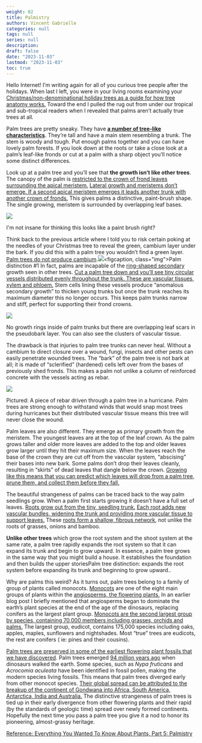```yaml
---
weight: 02
title: Palmistry
authors: Vincent Gabrielle
categories: null
tags: null
series: null
description: 
draft: false
date: "2023-11-03"
lastmod: "2023-11-03"
toc: true
---
```


<!--more-->

Hello Internet! I’m writing again for all of you curious tree people after the holidays. When last I left, you were in your living rooms examining your [Christmas/non-denominational holiday trees as a guide for how tree anatomy works.](http://www.ourcityforest.org/blog/2015/12/16/everything-you-ever-wanted-to-know-about-plants-part-4-christmas-anatomy) Toward the end I pulled the rug out from under our tropical and sub-tropical readers when I revealed that palms aren’t actually true trees at all.

Palm trees are pretty sneaky. They have <b>[a number of tree-like characteristics](http://www.ehow.com/list_7299618_parts-palm-tree_.html)</b>. They’re tall and have a main stem resembling a trunk. The stem is woody and tough. Put enough palms together and you can have lovely palm forests. If you look down at the roots or take a close look at a palm’s leaf-like fronds or cut at a palm with a sharp object you’ll notice some distinct differences.

Look up at a palm tree and you’ll see that <b>the growth isn’t like other trees</b>. The canopy of the palm is [restricted to the crown of frond leaves surrounding the apical meristem.](http://horttech.ashspublications.org/content/19/4/676.full) [Lateral growth and meristems don’t emerge. If a second apical meristem emerges it leads another trunk with another crown of fronds.](https://en.wikipedia.org/wiki/Arecaceae#Evolution) This gives palms a distinctive, paint-brush shape. The single growing, meristem is surrounded by overlapping leaf bases.

![](https://images.squarespace-cdn.com/content/v1/545bbd7ee4b032c1794c4020/1452720631199-S00ZP9ZOBSLUEWY7S9P3/image-asset.png?format=150w)  
<figcaption class = "img">I'm not insane for thinking this looks like a paint brush right?</figcaption>


Think back to the previous article where I told you to risk certain poking at the needles of your Christmas tree to reveal the green, cambium layer under the bark. If you did this with a palm tree you wouldn’t find a green layer. [Palm trees do not produce cambium](https://journals.uair.arizona.edu/index.php/radiocarbon/article/view/1052/1057).<label for="cambium" class="margin-toggle sidenote-number"></label><span class="sidenote">![](https://d55v7rs15ikf5.cloudfront.net/original/3X/3/8/38f1c61f53239f18824e5ae43c87c4d8217ee3bf.jpeg)<figcaption, class="img">Palm distinction #1</figcaption></span>  In fact, palms are incapable of the [ring-shaped secondary](http://forestry.usu.edu/htm/treeid/what-is-a-tree-youth/) growth seen in other trees.  [Cut a palm tree down and you’ll see tiny circular vessels distributed evenly throughout the trunk. These are vascular tissues, xylem and phloem.](http://horttech.ashspublications.org/content/19/4/676.full) Stem cells lining these vessels produce “anomalous secondary growth” to thicken young trunks but once the trunk reaches its maximum diameter this no longer occurs. This keeps palm trunks narrow and stiff, perfect for supporting their frond crowns.



![](https://images.squarespace-cdn.com/content/v1/545bbd7ee4b032c1794c4020/1452722346244-P2R9M6ALFRDAX6Y4LJ7E/18999947623_8c54a9b523_z.jpg?format=600w)
<figcaption class = "img">No growth rings inside of palm trunks but there are overlapping leaf scars in the pseudobark layer. You can also see the clusters of vascular tissue.</figcaption>



The drawback is that injuries to palm tree trunks can never heal. Without a cambium to direct closure over a wound, fungi, insects and other pests can easily penetrate wounded trees. The “bark” of the palm tree is not bark at all; it is made of “sclerified” (hardened) cells left over from the bases of previously shed fronds. This makes a palm not unlike a column of reinforced concrete with the vessels acting as rebar.


![](https://images.squarespace-cdn.com/content/v1/545bbd7ee4b032c1794c4020/1452723119915-B25AQ9YD1SHVHJ9J9TKR/image-asset.jpeg?format=200w)
  <figcaption class = "img">Pictured: A piece of rebar driven through a palm tree in a hurricane. Palm trees are strong enough to withstand winds that would snap most trees during hurricanes but their distributed vascular tissue means this tree will never close the wound.</figcaption>


Palm leaves are also different. They emerge as primary growth from the meristem. The youngest leaves are at the top of the leaf crown. As the palm grows taller and older more leaves are added to the top and older leaves grow larger until they hit their maximum size. When the leaves reach the base of the crown they are cut off from the vascular system, “abscising” their bases into new bark. Some palms don’t drop their leaves cleanly, resulting in “skirts” of dead leaves that dangle below the crown. [Growing like this means that you can predict which leaves will drop from a palm tree, prune them, and collect them before they fall.](https://www.unce.unr.edu/publications/files/ho/2004/sp0416.pdf)


The beautiful strangeness of palms can be traced back to the way palm seedlings grow. When a palm first starts growing it doesn’t have a full set of leaves. [Roots grow out from the tiny, seedling trunk.](http://www.virtualherbarium.org/PDF%20Files/PlantSoil217-229.pdf) [Each root adds new vascular bundles, widening the trunk and providing more vascular tissue to support leaves.](https://books.google.com/books?id=0DfYJsVRmUcC&pg=PA238&lpg=PA238&dq=anomalous+secondary+growth+in+palms&source=bl&ots=8iOyFSHX--&sig=1ZA2u220TuecWyB99gMp4SuxdGg&hl=en&sa=X&ved=0ahUKEwjV8uP-n5vKAhUGxGMKHcgiB8sQ6AEISDAK#v=onepage&q=anomalous%20secondary%20growth%20in%20palms&f=false) These [roots form a shallow, fibrous network](http://hortsci.ashspublications.org/content/25/2/232.full.pdf+html?ijkey=6e0d0693a927d319847e6a5158beb1382514caeb&keytype2=tf_ipsecsha), not unlike the roots of grasses, onions and bamboo.

<b>Unlike other trees</b> which grow the root system and the shoot system at the same rate, a palm tree rapidly expands the root system so that it can expand its trunk and begin to grow upward. In essence, a palm tree grows in the same way that you might build a house. It establishes the foundation and then builds the upper stories<label for="root" class="margin-toggle sidenote-number"></label><span class="sidenote">Palm tree distinction: expands the root system before expanding its trunk and beginning to grow upward.</span>.

Why are palms this weird? As it turns out, palm trees belong to a family of group of plants called monocots. [Monocots](https://en.wikipedia.org/wiki/Monocotyledon#Vascular_system) are one of the eight main groups of plants within the [angiosperms, the flowering plants.](https://en.wikipedia.org/wiki/Flowering_plant) In an earlier blog post I briefly mentioned that angiosperms began to dominate the earth’s plant species at the end of the age of the dinosaurs, replacing conifers as the largest plant group. [Monocots are the second largest group by species, containing 70,000 members including grasses, orchids and palms.](http://www.amjbot.org/content/91/10/1645.full) The largest group, eudicot, contains 175,000 species including oaks, apples, maples, sunflowers and nightshades. Most “true” trees are eudicots, the rest are conifers ( ie: pines and their cousins).

[Palm trees are preserved in some of the earliest flowering plant fossils that we have discovered](http://nature.nps.gov/geology/nationalfossilday/climate_change_past.cfm). Palm trees emerged [94 million years ago](http://www.plantapalm.com/vpe/evolution/vpe_evolution.htm) when dinosaurs walked the earth. Some species, such as *Nypa fruticans* and *Acrocomia aculeata* have been identified in fossil pollen, making the modern species living fossils. This means that palm trees diverged early from other monocot species. [Their global spread can be attributed to the breakup of the continent of Gondwana into Africa, South America, Antarctica, India and Australia.](http://www.thefreedictionary.com/Gondwanan+distribution) The distinctive strangeness of palm trees is tied up in their early divergence from other flowering plants and their rapid (by the standards of geologic time) spread over newly formed continents. Hopefully the next time you pass a palm tree you give it a nod to honor its pioneering, almost-grassy heritage.

 
<a href = "https://www.ourcityforest.org/blog/2016/1/13/everything-you-wanted-to-know-about-plants" target="_blank" rel="noopener noreferrer">Reference: Everything You Wanted To Know About Plants, Part 5: Palmistry</a>